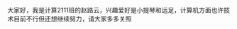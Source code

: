 大家好，我是计算2111班的赵路云，兴趣爱好是小提琴和远足，计算机方面也许技术目前不行但还想继续努力，请大家多多关照

<!---
ALALQPQP/ALALQPQP is a ✨ special ✨ repository because its `README.md` (this file) appears on your GitHub profile.
You can click the Preview link to take a look at your changes.
--->
